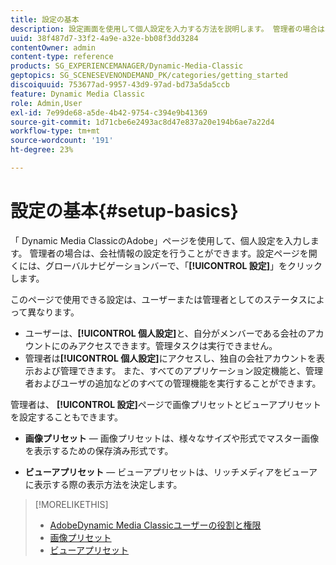 ```yaml
---
title: 設定の基本
description: 設定画面を使用して個人設定を入力する方法を説明します。 管理者の場合は、会社情報の設定を行うことができます。
uuid: 38f487d7-33f2-4a9e-a32e-bb08f3dd3284
contentOwner: admin
content-type: reference
products: SG_EXPERIENCEMANAGER/Dynamic-Media-Classic
geptopics: SG_SCENESEVENONDEMAND_PK/categories/getting_started
discoiquuid: 753677ad-9957-43d9-97ad-bd73a5da5ccb
feature: Dynamic Media Classic
role: Admin,User
exl-id: 7e99de68-a5de-4b42-9754-c394e9b41369
source-git-commit: 1d71cbe6e2493ac8d47e837a20e194b6ae7a22d4
workflow-type: tm+mt
source-wordcount: '191'
ht-degree: 23%

---
```


# 設定の基本{#setup-basics}

「 Dynamic Media ClassicのAdobe」ページを使用して、個人設定を入力します。 管理者の場合は、会社情報の設定を行うことができます。設定ページを開くには、グローバルナビゲーションバーで、「**[!UICONTROL 設定]**」をクリックします。

このページで使用できる設定は、ユーザーまたは管理者としてのステータスによって異なります。

* ユーザーは、**[!UICONTROL 個人設定]**&#x200B;と、自分がメンバーである会社のアカウントにのみアクセスできます。管理タスクは実行できません。
* 管理者は&#x200B;**[!UICONTROL 個人設定]**&#x200B;にアクセスし、独自の会社アカウントを表示および管理できます。 また、すべてのアプリケーション設定機能と、管理者およびユーザの追加などのすべての管理機能を実行することができます。

管理者は、 **[!UICONTROL 設定]**&#x200B;ページで画像プリセットとビューアプリセットを設定することもできます。

* **画像プリセット**  — 画像プリセットは、様々なサイズや形式でマスター画像を表示するための保存済み形式です。

* **ビューアプリセット**  — ビューアプリセットは、リッチメディアをビューアに表示する際の表示方法を決定します。

>[!MORELIKETHIS]
>
>* [AdobeDynamic Media Classicユーザーの役割と権限](administration-setup.md#user_administration)
>* [画像プリセット](application-setup.md#image_presets)
>* [ビューアプリセット](application-setup.md#viewer_presets)

